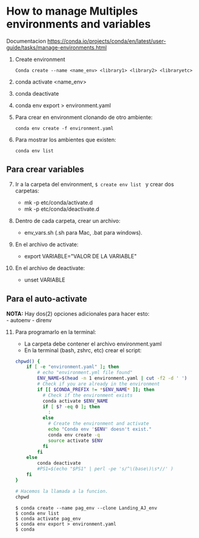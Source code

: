 # How to manage Multiples environments and variables  

Documentacion <https://conda.io/projects/conda/en/latest/user-guide/tasks/manage-environments.html>

1. Create environment

	```
	Conda create --name <name_env> <library1> <library2> <libraryetc>
	```   
	
2. conda activate <name_env>
3. conda deactivate
4. conda env export > environment.yaml
5. Para crear en environment clonando de otro ambiente:   
	```
	conda env create -f environment.yaml
	```   
6. Para mostrar los ambientes que existen:   
	
	```
	conda env list
	```
	
## Para crear variables

7. Ir a la carpeta del environment, ```$ create env list ``` y crear dos carpetas:   
	- mk -p etc/conda/activate.d   
	- mk -p etc/conda/deactivate.d
	   
8. Dentro de cada carpeta, crear un archivo:   
	- env_vars.sh (.sh para Mac, .bat para windows).   

9. En el archivo de activate:   
	- export VARIABLE="VALOR DE LA VARIABLE"   

10. En el archivo de deactivate:  
	- unset VARIABLE  

## Para el auto-activate

**NOTA:** Hay dos(2) opciones adicionales para hacer esto:   
	- autoenv
	- direnv
   
11. Para programarlo en la terminal:   

	- La carpeta debe contener el archivo environment.yaml
	- En la terminal (bash, zshrc, etc) crear el script:   

	```bash
	chpwd() {
	    if [ -e "environment.yaml" ]; then
	        # echo "environment.yml file found"
	        ENV_NAME=$(head -n 1 environment.yaml | cut -f2 -d ' ')
	        # Check if you are already in the environment
	        if [[ $CONDA_PREFIX != *$ENV_NAME* ]]; then
	          # Check if the environment exists
	          conda activate $ENV_NAME
	          if [ $? -eq 0 ]; then
	            :
	          else
	            # Create the environment and activate
	            echo "Conda env '$ENV' doesn't exist."
	            conda env create -q
	            source activate $ENV
	          fi
	        fi
	    else
	        conda deactivate
	        #PS1=$(echo "$PS1" | perl -pe 's/^\(base\)\s*//' )
	    fi
	}
	
	# Hacemos la llamada a la funcion.
	chpwd
	``` 


	```
	$ conda create --name pag_env --clone Landing_AJ_env
	$ conda env list
	$ conda activate pag_env
	$ conda env export > environment.yaml
	$ conda 
	


